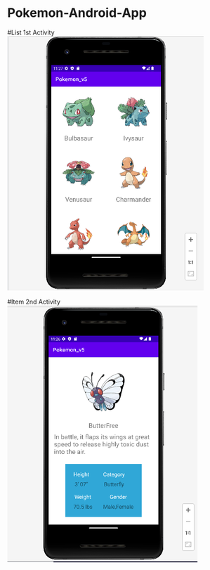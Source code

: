 # Pokemon-Android-App
#List 1st Activity
![My Image](ReadmeImages/listItem.PNG)



#Item 2nd Activity
![My Image](ReadmeImages/item.PNG)

